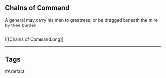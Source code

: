## Chains of Command
A general may carry his men to greatness, or be dragged beneath the mire by their burden.
## 
![[Chains of Command.png]]

---
## Tags
#Artefact